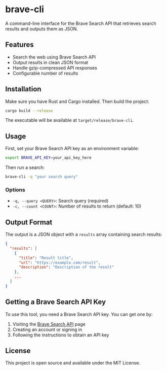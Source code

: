 # brave-cli

A command-line interface for the Brave Search API that retrieves search results and outputs them as JSON.

## Features

- Search the web using Brave Search API
- Output results in clean JSON format
- Handle gzip-compressed API responses
- Configurable number of results

## Installation

Make sure you have Rust and Cargo installed. Then build the project:

```bash
cargo build --release
```

The executable will be available at `target/release/brave-cli`.

## Usage

First, set your Brave Search API key as an environment variable:

```bash
export BRAVE_API_KEY=your_api_key_here
```

Then run a search:

```bash
brave-cli -q "your search query"
```

### Options

- `-q, --query <QUERY>`: Search query (required)
- `-c, --count <COUNT>`: Number of results to return (default: 10)

## Output Format

The output is a JSON object with a `results` array containing search results:

```json
{
  "results": [
    {
      "title": "Result title",
      "url": "https://example.com/result",
      "description": "Description of the result"
    },
    ...
  ]
}
```

## Getting a Brave Search API Key

To use this tool, you need a Brave Search API key. You can get one by:

1. Visiting the [Brave Search API](https://brave.com/search/api/) page
2. Creating an account or signing in
3. Following the instructions to obtain an API key

## License

This project is open source and available under the MIT License.
